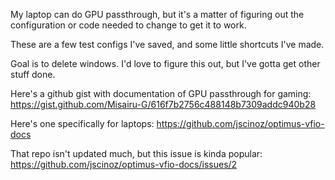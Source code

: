 My laptop can do GPU passthrough, but it's a matter of figuring out the configuration or code needed to change to get it to work.

These are a few test configs I've saved, and some little shortcuts I've made.

Goal is to delete windows. I'd love to figure this out, but I've gotta get other stuff done.

Here's a github gist with documentation of GPU passthrough for gaming:
https://gist.github.com/Misairu-G/616f7b2756c488148b7309addc940b28

Here's one specifically for laptops:
https://github.com/jscinoz/optimus-vfio-docs

That repo isn't updated much, but this issue is kinda popular:
https://github.com/jscinoz/optimus-vfio-docs/issues/2

